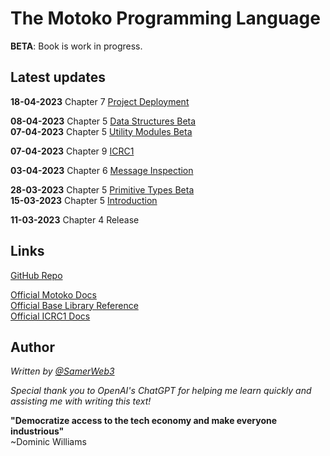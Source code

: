 # The Motoko Programming Language

**BETA**: Book is work in progress.

## Latest updates

**18-04-2023** Chapter 7 [Project Deployment](/project-deployment.html)  

**08-04-2023** Chapter 5 [Data Structures Beta](/base-library/utils.html)  
**07-04-2023** Chapter 5 [Utility Modules Beta](/base-library/utils.html)

**07-04-2023** Chapter 9 [ICRC1](/internet-computer-standards/icrc1.html)

**03-04-2023** Chapter 6 [Message Inspection](/advanced-concepts/system-apis/message-inspection.html)

**28-03-2023** Chapter 5 [Primitive Types Beta](/base-library/primitive-types.html)  
**15-03-2023** Chapter 5 [Introduction](/base-library.html)

**11-03-2023** Chapter 4 Release

## Links

[GitHub Repo](https://github.com/Web3NL/motoko-book)

[Official Motoko Docs](https://internetcomputer.org/docs/current/developer-docs/build/cdks/motoko-dfinity/motoko/)  
[Official Base Library Reference](https://internetcomputer.org/docs/current/references/motoko-ref/)  
[Official ICRC1 Docs](https://internetcomputer.org/docs/current/developer-docs/integrations/icrc-1/)

## Author

_Written by [@SamerWeb3](https://twitter.com/SamerWeb3)_

_Special thank you to OpenAI's ChatGPT for helping me learn quickly and assisting me with writing this text!_

**"Democratize access to the tech economy and make everyone industrious"**  
~Dominic Williams
